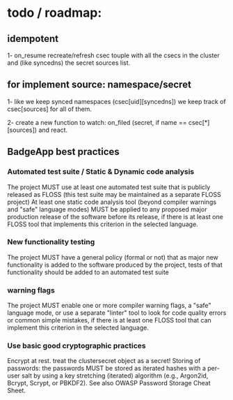 # todo / roadmap:


## idempotent

1- on_resume recreate/refresh csec touple with all the csecs in the cluster and  (like syncedns) the secret sources list.

## for implement source: namespace/secret 

1- like we keep synced namespaces (csec[uid][syncedns]) we keep track of csec[sources] for all of them. 

2- create a new function to watch: on_filed (secret, if name == csec[*][sources]) and react.


## BadgeApp best practices

### Automated test suite  / Static & Dynamic code analysis

The project MUST use at least one automated test suite that is publicly released as FLOSS (this test suite may be maintained as a separate FLOSS project)
At least one static code analysis tool (beyond compiler warnings and "safe" language modes) MUST be applied to any proposed major production release of the software before its release, if there is at least one FLOSS tool that implements this criterion in the selected language.

### New functionality testing

The project MUST have a general policy (formal or not) that as major new functionality is added to the software produced by the project, tests of that functionality should be added to an automated test suite

### warning flags

The project MUST enable one or more compiler warning flags, a "safe" language mode, or use a separate "linter" tool to look for code quality errors or common simple mistakes, if there is at least one FLOSS tool that can implement this criterion in the selected language.


### Use basic good cryptographic practices

Encrypt at rest. treat the clustersecret object as a secret!
Storing of passwords: the passwords MUST be stored as iterated hashes with a per-user salt by using a key stretching (iterated) algorithm (e.g., Argon2id, Bcrypt, Scrypt, or PBKDF2). See also OWASP Password Storage Cheat Sheet.

